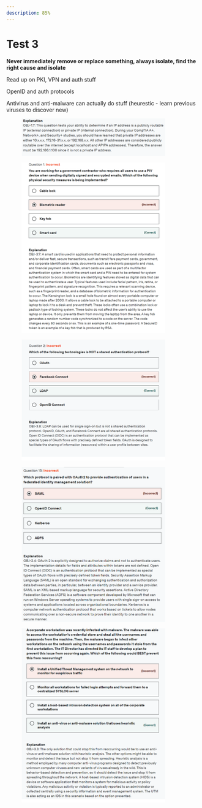 ```yaml
---
description: 85%
---
```


# Test 3

**Never immediately remove or replace something, always isolate, find the right cause and isolate**

Read up on PKI, VPN and auth stuff

OpenID and auth protocols

Antivirus and anti-malware can actually do stuff (heurestic - learn previous viruses to discover new)

<div align="left"><figure><img src="../../.gitbook/assets/image (67).png" alt="" width="375"><figcaption></figcaption></figure></div>

<div align="left"><figure><img src="../../.gitbook/assets/image (6) (1) (1) (1) (1) (1).png" alt="" width="375"><figcaption></figcaption></figure></div>

<div align="left"><figure><img src="../../.gitbook/assets/image (7) (1) (1) (1) (1) (1).png" alt="" width="375"><figcaption></figcaption></figure></div>

<div align="left"><figure><img src="../../.gitbook/assets/image (8) (1) (1) (1) (1) (1).png" alt="" width="375"><figcaption></figcaption></figure></div>

<div align="left"><figure><img src="../../.gitbook/assets/image (9) (1) (1) (1) (1).png" alt="" width="375"><figcaption></figcaption></figure></div>
